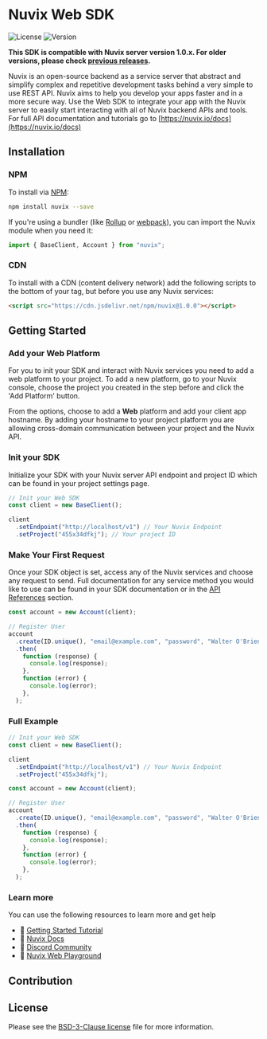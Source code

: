 # Nuvix Web SDK

![License](https://img.shields.io/github/license/nuvix-tech/sdk-for-web.svg?style=flat-square)
![Version](https://img.shields.io/badge/api%20version-1.0.0-blue.svg?style=flat-square)

**This SDK is compatible with Nuvix server version 1.0.x. For older versions, please check [previous releases](https://github.com/nuvix-tech/sdk-for-web/releases).**

Nuvix is an open-source backend as a service server that abstract and simplify complex and repetitive development tasks behind a very simple to use REST API. Nuvix aims to help you develop your apps faster and in a more secure way. Use the Web SDK to integrate your app with the Nuvix server to easily start interacting with all of Nuvix backend APIs and tools. For full API documentation and tutorials go to [https://nuvix.io/docs](https://nuvix.io/docs)

## Installation

### NPM

To install via [NPM](https://www.npmjs.com/):

```bash
npm install nuvix --save
```

If you're using a bundler (like [Rollup](https://rollupjs.org/) or [webpack](https://webpack.js.org/)), you can import the Nuvix module when you need it:

```js
import { BaseClient, Account } from "nuvix";
```

### CDN

To install with a CDN (content delivery network) add the following scripts to the bottom of your <body> tag, but before you use any Nuvix services:

```html
<script src="https://cdn.jsdelivr.net/npm/nuvix@1.0.0"></script>
```

## Getting Started

### Add your Web Platform

For you to init your SDK and interact with Nuvix services you need to add a web platform to your project. To add a new platform, go to your Nuvix console, choose the project you created in the step before and click the 'Add Platform' button.

From the options, choose to add a **Web** platform and add your client app hostname. By adding your hostname to your project platform you are allowing cross-domain communication between your project and the Nuvix API.

### Init your SDK

Initialize your SDK with your Nuvix server API endpoint and project ID which can be found in your project settings page.

```js
// Init your Web SDK
const client = new BaseClient();

client
  .setEndpoint("http://localhost/v1") // Your Nuvix Endpoint
  .setProject("455x34dfkj"); // Your project ID
```

### Make Your First Request

Once your SDK object is set, access any of the Nuvix services and choose any request to send. Full documentation for any service method you would like to use can be found in your SDK documentation or in the [API References](https://nuvix.io/docs) section.

```js
const account = new Account(client);

// Register User
account
  .create(ID.unique(), "email@example.com", "password", "Walter O'Brien")
  .then(
    function (response) {
      console.log(response);
    },
    function (error) {
      console.log(error);
    },
  );
```

### Full Example

```js
// Init your Web SDK
const client = new BaseClient();

client
  .setEndpoint("http://localhost/v1") // Your Nuvix Endpoint
  .setProject("455x34dfkj");

const account = new Account(client);

// Register User
account
  .create(ID.unique(), "email@example.com", "password", "Walter O'Brien")
  .then(
    function (response) {
      console.log(response);
    },
    function (error) {
      console.log(error);
    },
  );
```

### Learn more

You can use the following resources to learn more and get help

- 🚀 [Getting Started Tutorial](https://nuvix.io/docs/getting-started-for-web)
- 📜 [Nuvix Docs](https://nuvix.io/docs)
- 💬 [Discord Community](https://nuvix.io/discord)
- 🚂 [Nuvix Web Playground](https://github.com/nuvix-tech/playground-for-web)

## Contribution

## License

Please see the [BSD-3-Clause license](https://raw.githubusercontent.com/nuvix-tech/nuvix/main/LICENSE) file for more information.
